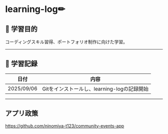 # learning-log✏


## 🎯 学習目的
コーディングスキル習得、ポートフォリオ制作に向けた学習。

---

## 📅 学習記録

| 日付 | 内容 |
|------|------|
| 2025/09/06 | Gitをインストールし、learning-logの記録開始 |

---

## アプリ政策

https://github.com/ninomiya-t123/community-events-app

